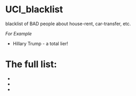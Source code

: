 # UCI_blacklist
blacklist of BAD people about house-rent, car-transfer, etc.

*For Example*
* Hillary Trump - a total lier!

# The full list:

* 
* 
* 
